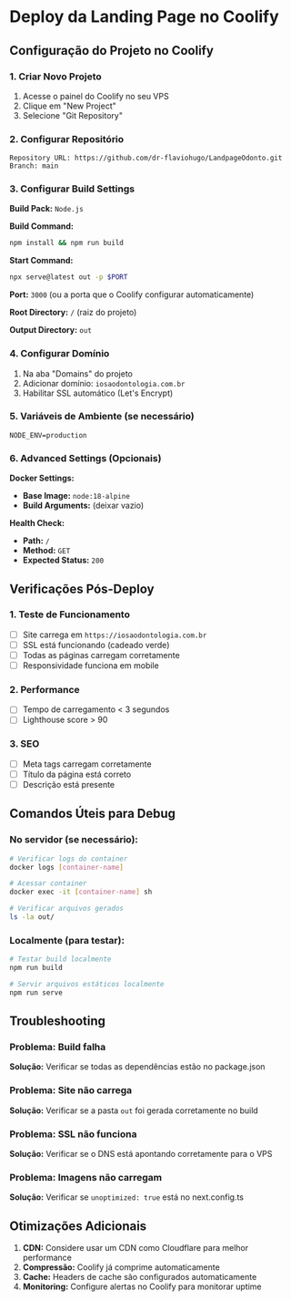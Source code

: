# Deploy da Landing Page no Coolify

## Configuração do Projeto no Coolify

### 1. Criar Novo Projeto
1. Acesse o painel do Coolify no seu VPS
2. Clique em "New Project"
3. Selecione "Git Repository"

### 2. Configurar Repositório
```
Repository URL: https://github.com/dr-flaviohugo/LandpageOdonto.git
Branch: main
```

### 3. Configurar Build Settings

**Build Pack:** `Node.js`

**Build Command:**
```bash
npm install && npm run build
```

**Start Command:**
```bash
npx serve@latest out -p $PORT
```

**Port:** `3000` (ou a porta que o Coolify configurar automaticamente)

**Root Directory:** `/` (raiz do projeto)

**Output Directory:** `out`

### 4. Configurar Domínio

1. Na aba "Domains" do projeto
2. Adicionar domínio: `iosaodontologia.com.br`
3. Habilitar SSL automático (Let's Encrypt)

### 5. Variáveis de Ambiente (se necessário)

```
NODE_ENV=production
```

### 6. Advanced Settings (Opcionais)

**Docker Settings:**
- **Base Image:** `node:18-alpine`
- **Build Arguments:** (deixar vazio)

**Health Check:**
- **Path:** `/`
- **Method:** `GET`
- **Expected Status:** `200`

## Verificações Pós-Deploy

### 1. Teste de Funcionamento
- [ ] Site carrega em `https://iosaodontologia.com.br`
- [ ] SSL está funcionando (cadeado verde)
- [ ] Todas as páginas carregam corretamente
- [ ] Responsividade funciona em mobile

### 2. Performance
- [ ] Tempo de carregamento < 3 segundos
- [ ] Lighthouse score > 90

### 3. SEO
- [ ] Meta tags carregam corretamente
- [ ] Título da página está correto
- [ ] Descrição está presente

## Comandos Úteis para Debug

### No servidor (se necessário):
```bash
# Verificar logs do container
docker logs [container-name]

# Acessar container
docker exec -it [container-name] sh

# Verificar arquivos gerados
ls -la out/
```

### Localmente (para testar):
```bash
# Testar build localmente
npm run build

# Servir arquivos estáticos localmente
npm run serve
```

## Troubleshooting

### Problema: Build falha
**Solução:** Verificar se todas as dependências estão no package.json

### Problema: Site não carrega
**Solução:** Verificar se a pasta `out` foi gerada corretamente no build

### Problema: SSL não funciona
**Solução:** Verificar se o DNS está apontando corretamente para o VPS

### Problema: Imagens não carregam
**Solução:** Verificar se `unoptimized: true` está no next.config.ts

## Otimizações Adicionais

1. **CDN:** Considere usar um CDN como Cloudflare para melhor performance
2. **Compressão:** Coolify já comprime automaticamente
3. **Cache:** Headers de cache são configurados automaticamente
4. **Monitoring:** Configure alertas no Coolify para monitorar uptime
